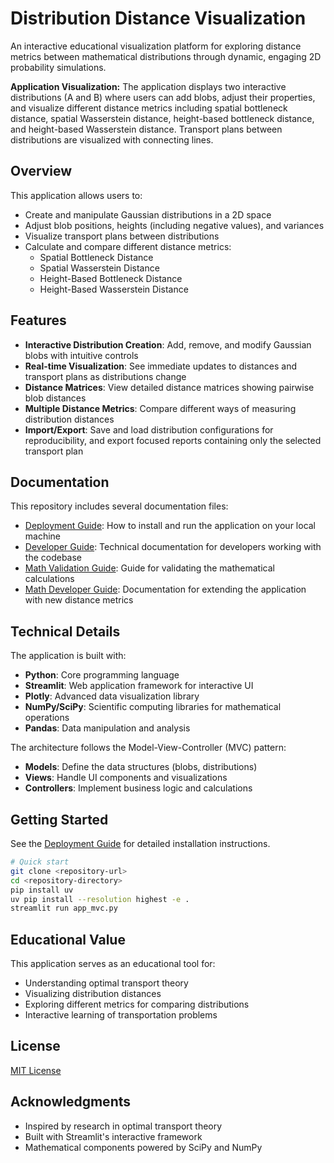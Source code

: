 # Distribution Distance Visualization

An interactive educational visualization platform for exploring distance metrics between mathematical distributions through dynamic, engaging 2D probability simulations.

**Application Visualization:**
The application displays two interactive distributions (A and B) where users can add blobs, adjust their properties, and visualize different distance metrics including spatial bottleneck distance, spatial Wasserstein distance, height-based bottleneck distance, and height-based Wasserstein distance. Transport plans between distributions are visualized with connecting lines.

## Overview

This application allows users to:

- Create and manipulate Gaussian distributions in a 2D space
- Adjust blob positions, heights (including negative values), and variances
- Visualize transport plans between distributions
- Calculate and compare different distance metrics:
  - Spatial Bottleneck Distance
  - Spatial Wasserstein Distance
  - Height-Based Bottleneck Distance
  - Height-Based Wasserstein Distance

## Features

- **Interactive Distribution Creation**: Add, remove, and modify Gaussian blobs with intuitive controls
- **Real-time Visualization**: See immediate updates to distances and transport plans as distributions change
- **Distance Matrices**: View detailed distance matrices showing pairwise blob distances
- **Multiple Distance Metrics**: Compare different ways of measuring distribution distances
- **Import/Export**: Save and load distribution configurations for reproducibility, and export focused reports containing only the selected transport plan

## Documentation

This repository includes several documentation files:

- [Deployment Guide](DEPLOYMENT.md): How to install and run the application on your local machine
- [Developer Guide](DEVELOPER.md): Technical documentation for developers working with the codebase
- [Math Validation Guide](MATH_VALIDATION.md): Guide for validating the mathematical calculations
- [Math Developer Guide](MATH_DEVELOPER.md): Documentation for extending the application with new distance metrics

## Technical Details

The application is built with:

- **Python**: Core programming language
- **Streamlit**: Web application framework for interactive UI
- **Plotly**: Advanced data visualization library
- **NumPy/SciPy**: Scientific computing libraries for mathematical operations
- **Pandas**: Data manipulation and analysis

The architecture follows the Model-View-Controller (MVC) pattern:

- **Models**: Define the data structures (blobs, distributions)
- **Views**: Handle UI components and visualizations
- **Controllers**: Implement business logic and calculations

## Getting Started

See the [Deployment Guide](DEPLOYMENT.md) for detailed installation instructions.

```bash
# Quick start
git clone <repository-url>
cd <repository-directory>
pip install uv
uv pip install --resolution highest -e .
streamlit run app_mvc.py
```

## Educational Value

This application serves as an educational tool for:

- Understanding optimal transport theory
- Visualizing distribution distances
- Exploring different metrics for comparing distributions
- Interactive learning of transportation problems

## License

[MIT License](LICENSE)

## Acknowledgments

- Inspired by research in optimal transport theory
- Built with Streamlit's interactive framework
- Mathematical components powered by SciPy and NumPy